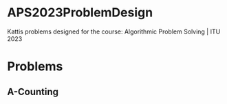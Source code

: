 # APS2023ProblemDesign
Kattis problems designed for the course: Algorithmic Problem Solving | ITU 2023 

# Problems
## A-Counting
